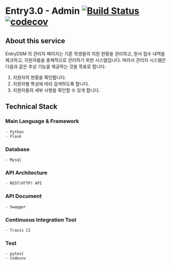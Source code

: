 # Entry3.0 - Admin [![Build Status](https://travis-ci.org/Jaws-bar/Entry3.0-AdminSystem.svg?branch=dev)](https://travis-ci.org/Jaws-bar/Entry3.0-AdminSystem) [![codecov](https://codecov.io/gh/Jaws-bar/Entry3.0-AdminSystem/branch/master/graph/badge.svg)](https://codecov.io/gh/Jaws-bar/Entry3.0-AdminSystem)

## About this service
EntryDSM 의 관리자 페이지는 기존 학생들의 지원 현황을 관리하고, 원서 접수 내역을 체크하고, 지원자들을 총체적으로 관리하기 위한 시스템입니다. 따라서 관리자 시스템은 다음과 같은 추상 기능을 제공하는 것을 목표로 합니다.
1. 지원자의 현황을 확인합니다.
2. 지원자별 특성에 따라 검색하도록 합니다.
3. 지원자들의 세부 사항을 확인할 수 있게 합니다.

## Technical Stack
### Main Language & Framework
    - Python
    - Flask

### Database
    - Mysql

### API Architecture
    - REST(HTTP) API

### API Document
    - Swagger

### Continuous Integration Tool
    - Travis CI

### Test
    - pytest
    - Codecov
